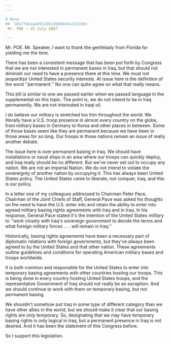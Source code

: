 ```yaml
---
---

# None
## `38e7f4baad45529813bb6844ce322dbe`
`Mr. POE — 25 July 2007`

---
```



Mr. POE. Mr. Speaker, I want to thank the gentlelady from Florida for 
yielding me the time.

There has been a consistent message that has been put forth by 
Congress that we are not interested in permanent bases in Iraq, but 
that should not diminish our need to have a presence there at this 
time. We must not jeopardize United States security interests. At issue 
here is the definition of the word ''permanent.'' No one can quite 
agree on what that really means.

This bill is similar to one we passed earlier when we passed language 
in the supplemental on this topic. The point is, we do not intend to be 
in Iraq permanently. We are not interested in Iraqi oil.

I do believe our military is stretched too thin throughout the world. 
We literally have a U.S. troop presence in almost every country on the 
globe, from military bases in Germany to Korea and other places in 
between. Some of those bases seem like they are permanent because we 
have been in those areas for so long. Our troops in those nations 
remain an issue of really another debate.

The issue here is over permanent basing in Iraq. We should have 
installations or naval ships in an area where our troops can quickly 
deploy, and Iraq really should be no different. But we've never set out 
to occupy any nation. We are not an imperial Nation. We do not intend 
to violate the sovereignty of another nation by occupying it. This has 
always been United States policy. The United States came to liberate, 
not conquer, Iraq, and this is our policy.

In a letter one of my colleagues addressed to Chairman Peter Pace, 
Chairman of the Joint Chiefs of Staff, General Pace was asked his 
thoughts on the need to have the U.S. enter into and retain the ability 
to enter into agreed military basing rights agreements with Iraq and in 
Iraq. In his response, General Pace stated it's the intention of the 
United States military to ''work closely with Iraq's sovereign 
government to decide the terms and what foreign military forces . . . 
will remain in Iraq.''

Historically, basing rights agreements have been a necessary part of 
diplomatic relations with foreign governments, but they've always been 
agreed to by the United States and that other nation. These agreements 
outline guidelines and conditions for operating American military bases 
and troops worldwide.

It is both common and responsible for the United States to enter into 
temporary basing agreements with other countries hosting our troops. 
This is being done in every country hosting United States troops, and 
the representative Government of Iraq should not really be an 
exception. And we should continue to work with them on temporary 
basing, but not permanent basing.

We shouldn't somehow put Iraq in some type of different category than 
we have other allies in the world, but we should make it clear that our 
basing rights are only temporary. So, designating that we may have 
temporary basing rights is only logical in Iraq, but a permanent 
presence in Iraq is not desired. And it has been the statement of this 
Congress before.

So I support this legislation.
